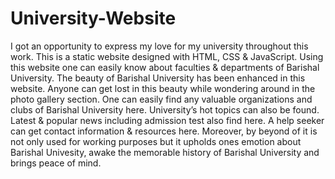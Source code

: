 # University-Website

I got an opportunity to express my love for my university throughout this work. This is a static website designed with HTML, CSS & JavaScript. Using this website one can easily know about faculties & departments of Barishal University. The beauty of Barishal University has been enhanced in this website. Anyone can get lost in this beauty while wondering around in the photo gallery section. One can easily find any valuable organizations and clubs of Barishal University here. University’s hot topics can also be found. Latest & popular news including admission test also find here. A help seeker can get contact information & resources here. Moreover, by beyond of  it is not only used for working purposes but it upholds ones emotion about Barishal Univesity, awake the memorable history of Barishal University and brings peace of mind.
